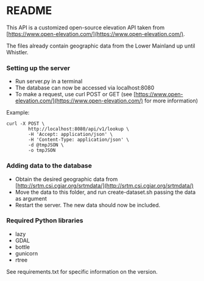 # README #

This API is a customized open-source elevation API taken from [https://www.open-elevation.com/](https://www.open-elevation.com/).

The files already contain geographic data from the Lower Mainland up until Whistler.

### Setting up the server ###

* Run server.py in a terminal
* The database can now be accessed via localhost:8080
* To make a request, use curl POST or GET (see [https://www.open-elevation.com/](https://www.open-elevation.com/) for more information)

Example:
```
curl -X POST \
        http://localhost:8080/api/v1/lookup \
        -H 'Accept: application/json' \
        -H 'Content-Type: application/json' \
        -d @tmpJSON \
        -o tmpJSON
```

### Adding data to the database ###

* Obtain the desired geographic data from [http://srtm.csi.cgiar.org/srtmdata/](http://srtm.csi.cgiar.org/srtmdata/)
* Move the data to this folder, and run create-dataset.sh passing the data as argument
* Restart the server. The new data should now be included.

### Required Python libraries ###
* lazy
* GDAL
* bottle
* gunicorn
* rtree

See requirements.txt for specific information on the version.

